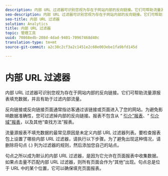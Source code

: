 ```yaml
---
description: 内部 URL 过滤器可识别您视为存在于网站内部的反向链接。它们可帮助流量源报表填充数据，并且有助于过滤内部流量。
seo-description: 内部 URL 过滤器可识别您视为存在于网站内部的反向链接。它们可帮助流量源报表填充数据，并且有助于过滤内部流量。
seo-title: 内部 URL 过滤器
solution: Analytics
title: 内部 URL 过滤器
topic: 管理工具
uuid: 70868edb-208d-4dad-9401-70967468d40c
translation-type: tm+mt
source-git-commit: a2c38c2cf3a2c1451e2c60e003ebe1fa9bfd145d

---
```



# 内部 URL 过滤器

内部 URL 过滤器可识别您视为存在于网站内部的反向链接。它们可帮助流量源报表填充数据，并且有助于过滤内部流量。

反向链接或反向链接页面通常指访客通过该链接或页面进入了您的网站。为避免影响数据准确性，您可过滤掉内部的反向链接。报表不包含从 “ [引介”报表](/help/components/c-variables/dimensionslist/reports-referrers.md)、“ [引介域”报表](/help/components/c-variables/dimensionslist/reports-referring-domains.md)，以及其他“查找方法”报表。

流量源报表不填充数据的最常见原因是未定义内部 URL 过滤器列表。要检查报表包上设置了哪些内部 URL 过滤器，请执行以下步骤。为了避免出现这种情况，请删除将句点 (.) 列为过滤器的规则，然后添加您自己的站点。

句点之所以成为默认的内部 URL 过滤器，是因为它允许在页面报表中收集数据。如果点击量不匹配内部 URL 过滤器，则所有页面会作为“其他”出现。句点总是位于 URL 中的某个位置，它可以确保填充页面报表。
